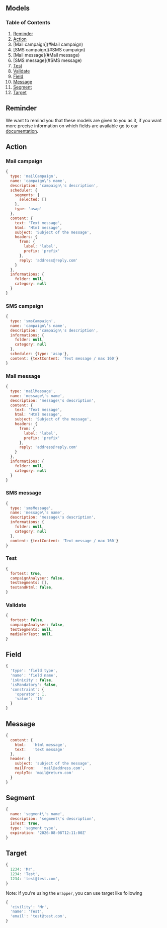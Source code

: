 ## Models

### Table of Contents

1. [Reminder](#Reminder)
1. [Action](#Action)
  1. [Mail campaign](#Mail campaign)
  1. [SMS campaign](#SMS campaign)
  1. [Mail message](#Mail message)
  1. [SMS message](#SMS message)
  1. [Test](#Test)
  1. [Validate](#Validate)
1. [Field](#Field)
1. [Message](#Message)
1. [Segment](#Segment)
1. [Target](#Target)

## Reminder

We want to remind you that these models are given to you as it, if you want more precise information on which fields are available go to our [documentation](https://backoffice.mailperformance.com/doc/).

## Action

### Mail campaign
```javascript
{
  type: 'mailCampaign',
  name: 'campaign\'s name',
  description: 'campaign\'s description',
  scheduler: {
    segments: {
      selected: []
    },
    type: 'asap'
  },
  content: {
    text: 'Text message',
    html: 'Html message',
    subject: 'Subject of the message',
    headers: {
      from: {
        label: 'label',
        prefix: 'prefix'
      },
      reply: 'address@reply.com'
    }
  },
  informations: {
    folder: null,
    category: null
  }
}
```
### SMS campaign
```javascript
{
  type: 'smsCampaign',
  name: 'campaign\'s name',
  description: 'campaign\'s description',
  informations: {
    folder: null,
    category: null
  },
  scheduler: {type: 'asap'},
  content: {textContent: 'Text message / max 160'}
}
```
### Mail message
```javascript
{
  type: 'mailMessage',
  name: 'message\'s name',
  description: 'message\'s description',
  content: {
    text: 'Text message',
    html: 'Html message',
    subject: 'Subject of the message',
    headers: {
      from: {
        label: 'label',
        prefix: 'prefix'
      },
      reply: 'address@reply.com'
    }
  },
  informations: {
    folder: null,
    category: null
  }
}
```
### SMS message
```javascript
{
  type: 'smsMessage',
  name: 'message\'s name',
  description: 'message\'s description',
  informations: {
    folder: null,
    category: null
  },
  content: {textContent: 'Text message / max 160'}
}
```
### Test
```javascript
{
  fortest: true,
  campaignAnalyser: false,
  testSegments: [],
  textandHtml: false,
}
```
### Validate
```javascript
{
  fortest: false,
  campaignAnalyser: false,
  testSegments: null,
  mediaForTest: null,
}
```
## Field
```javascript
{
  'type': 'field type',
  'name': 'field name',
  'isUnicity': false,
  'isMandatory': false,
  'constraint': {
    'operator': 1,
    'value': '15'
  }
}
```
## Message
```javascript
{
  content: {
    html:	'html message',
    text:	'text message'
  },
  header: {
    subject: 'subject of the message',
    mailFrom:	'mail@address.com',
    replyTo: 'mail@return.com'
  }
}
```
## Segment
```javascript
{
  name: 'segment\'s name',
  description: 'segment\'s description',
  isTest: true,
  type: 'segment type',
  expiration: '2026-08-08T12:11:00Z'
}
```
## Target
```javascript
{
  1234: 'Mr',
  1234: 'Test',
  1234: 'test@test.com',
}
```

Note: If you're using the `Wrapper`, you can use target like following
```javascript
{
  'civility': 'Mr',
  'name': 'Test',
  'email': 'test@test.com',
}
```
